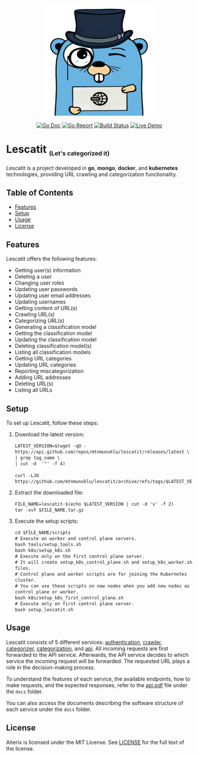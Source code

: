 <p align="center">
  <img width="300" height="300" src="images/logo.svg">
</p>

<p align="center">
<a href="https://pkg.go.dev/github.com/mtnmunuklu/lescatit"><img src="https://img.shields.io/badge/%F0%9F%93%9A%20godoc-pkg-informational.svg" alt="Go Doc"></a> <a href="https://goreportcard.com/report/github.com/mtnmunuklu/lescatit"><img src="https://img.shields.io/badge/%F0%9F%93%9D%20goreport-A+-success.svg" alt="Go Report"></a> <a href="https://travis-ci.com/"><img src="https://img.shields.io/badge/%E2%9A%99%20build-X-success.svg" alt="Build Status"></a> <a href="https://lescatit.com/"><img src="https://img.shields.io/badge/%F0%9F%93%BD%20demo-online-red.svg" alt="Live Demo"></a>
</p>

# Lescatit <sub><small><small>(Let's categorized it)</small></small></sub>

Lescatit is a project developed in **go**, **mongo**, **docker**, and **kubernetes** technologies, providing URL crawling and categorization functionality.

## Table of Contents

* [Features](#features)
* [Setup](#setup)
* [Usage](#usage)
* [License](#license)

## Features

Lescatit offers the following features:

* Getting user(s) information
* Deleting a user
* Changing user roles
* Updating user passwords
* Updating user email addresses
* Updating usernames
* Getting content of URL(s)
* Crawling URL(s)
* Categorizing URL(s)
* Generating a classification model
* Getting the classification model
* Updating the classification model
* Deleting classification model(s)
* Listing all classification models
* Getting URL categories
* Updating URL categories
* Reporting miscategorization
* Adding URL addresses
* Deleting URL(s)
* Listing all URLs

## Setup

To set up Lescatit, follow these steps:

1. Download the latest version:

    ```
    LATEST_VERSION=$(wget -qO - https://api.github.com/repos/mtnmunuklu/lescatit/releases/latest \
    | grep tag_name \
    | cut -d  '"' -f 4)

    curl -LJO https://github.com/mtnmunuklu/lescatit/archive/refs/tags/$LATEST_VERSION.tar.gz
    ```

2. Extract the downloaded file:

    ```
    FILE_NAME=lescatit-$(echo $LATEST_VERSION | cut -d 'v' -f 2)
    tar -xvf $FILE_NAME.tar.gz
    ```

3. Execute the setup scripts:

    ```
    cd $FILE_NAME/scripts
    # Execute on worker and control plane servers.
    bash tools/setup_tools.sh
    bash k8s/setup_k8s.sh
    # Execute only on the first control plane server.
    # It will create setup_k8s_control_plane.sh and setup_k8s_worker.sh files.
    # Control plane and worker scripts are for joining the Kubernetes cluster.
    # You can use these scripts on new nodes when you add new nodes as control plane or worker.
    bash k8s/setup_k8s_first_control_plane.sh
    # Execute only on first control plane server.
    bash setup_lescatit.sh
    ```

## Usage

Lescatit consists of 5 different services: [authentication](authentication), [crawler](crawler), [categorizer](categorizer), [categorization](categorization), and [api](api). All incoming requests are first forwarded to the API service. Afterwards, the API service decides to which service the incoming request will be forwarded. The requested URL plays a role in the decision-making process.

To understand the features of each service, the available endpoints, how to make requests, and the expected responses, refer to the [api.pdf](docs/api/api.pdf) file under the `docs` folder.

You can also access the documents describing the software structure of each service under the `docs` folder.

## License

Alterix is licensed under the MIT License. See [LICENSE](LICENSE) for the full text of the license.